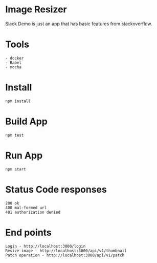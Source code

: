 # Image Resizer 


Slack Demo is just an app that has basic features from stackoverflow.

# Tools
    - docker
    - Babel 
    - mocha

# Install
    npm install

# Build App
    npm test

# Run App
    npm start

# Status Code responses
    200 ok
    400 mal-formed url
    401 authorization denied

# End points 
    Login - http://localhost:3000/login
    Resize image - http://localhost:3000/api/v1/thumbnail
    Patch operation - http://localhost:3000/api/v1/patch


    